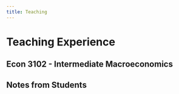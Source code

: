```yaml
---
title: Teaching
---
```


# Teaching Experience

## Econ 3102 - Intermediate Macroeconomics





## Notes from Students
